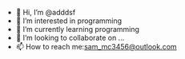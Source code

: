 - 👋 Hi, I’m @adddsf
- 👀 I’m interested in programming
- 🌱 I’m currently learning programming
- 💞️ I’m looking to collaborate on ...
- 📫 How to reach me:sam_mc3456@outlook.com

<!---
adddsf/adddsf is a ✨ special ✨ repository because its `README.md` (this file) appears on your GitHub profile.
You can click the Preview link to take a look at your changes.
--->
